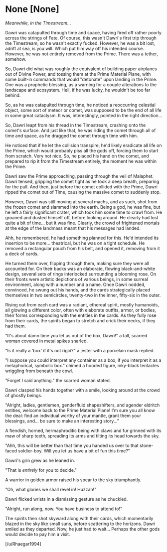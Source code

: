 # None [None]
*Meanwhile, in the Timestream...*

Dawri was catapulted through time and space, having fired off rather poorly across the strings of Fate. Of course, this wasn't Dawri's first trip through the Timestream, so he wasn't exactly fucked. However, he was a bit lost, adrift at sea, is you will. Which put him way off his intended course. However, he was not entirely removed from the Prime. There was a tether, somehow.

So, Dawri did what was roughly the equivalent of building paper airplanes out of Divine Power, and tossing them at the Prime Material Plane, with some built-in commands that would "detonate" upon landing in the Prime. One was a prophetic blessing, as a warning for a couple alterations to the landscape and ecosystem. Hell, if he was lucky, he wouldn't be too far behind.

So, as he was catapulted through time, he noticed a reoccurring celestial object, some sort of meteor or comet, was supposed to be the end of all life in some great cataclysm. It was, interestingly, pointed in the right direction...

So, Dawri leapt from his thread in the Timestream, crashing onto the comet's surface. And just like that, he was riding the comet through all of time and space, as he dragged the comet through time with him.

He noticed that if he let the collision transpire, he'd likely eradicate all life on the Prime, which would probably piss all the gods off, forcing them to start from scratch. Very not nice. So, he placed his hand on the comet, and prepared to rip it from the Timestream entirely, the moment he was within the Prime.

Dawri saw the Prime approaching, passing through the veil of Malaphet. Dawri tensed, gripping the comet tight as he took a deep breath, preparing for the pull. And then, just before the comet collided with the Prime, Dawri ripped the comet out of Time, causing the massive comet to suddenly stop.

However, Dawri was still moving at several machs, and as such, shot from the frozen comet and slammed into the earth. Being a god, he was fine, but he left a fairly significant crater, which took him some time to crawl from. He groaned and dusted himself off, before looking around. He clearly had lost quite a bit of time... but it was fine. Clearly, the crowd of frightened mortals at the edge of the landmass meant that his messages had landed.

Ahh, he remembered, he had something planned for this. He'd intended its insertion to be more... theatrical, but he was on a tight schedule. He removed a rectangular pouch from his belt, and opened it, removing from it a deck of cards.

He turned them over, flipping through them, making sure they were all accounted for. On their backs was an elaborate, flowing black-and-white design, several sets of rings interlocked surrounding a blooming rose. On their fronts were artistic depictions of various beings, in some surreal environment, along with a number and a name. Once Dawri nodded, convinced, he swung out his hands, and the cards strategically placed themselves in two semicircles, twenty-two in the inner, fifty-six in the outer.

Rising out from each card was a radiant, ethereal spirit, mostly humanoids, all glowing a different color, often with elaborate outfits, armor, or bodies, their forms corresponding with the entities in the cards. As they fully rose from their cards, the spirits began to stretch and crick their necks, if they had them.

"It's about damn time you let us out of the box, Dawri!" a tall, scarred woman covered in metal spikes snarled.

"Is it really a 'box' if it's not rigid?" a jester with a porcelain mask replied.

"I suppose you could interpret any container as a box, if you interpret it as a metaphorical, symbolic box." chimed a hooded figure, inky-black tentacles wriggling from beneath the cowl.

"Forget I said anything." the scarred woman stated.

Dawri clasped his hands together with a smile, looking around at the crowd of ghostly beings.

"Alright, ladies, gentlemen, genderfluid shapeshifters, and agender eldritch entities, welcome back to the Prime Material Plane! I'm sure you all know the deal: find an individual worthy of your mantle, grant them your blessings, and... be sure to make an interesting story..."

A fiendish, horned, hermaphroditic being with claws and fur grinned with its maw of sharp teeth, spreading its arms and tilting its head towards the sky.

"Ahh, this will be better than that time you handed us over to that stone-faced soldier-boy. Will you let us have a bit of fun this time?"

Dawri's grin grew as he leaned in.

"That is *entirely* for you to decide."

A warrior in golden armor raised his spear to the sky triumphantly.

"Oh, what glories we shall revel in! Huzzah!"

Dawri flicked wrists in a dismissing gesture as he chuckled.

"Alright, run along, now. You have business to attend to!"

The spirits then shot skyward along with their cards, which momentarily blazed in the sky like small suns, before scattering to the horizons. Dawri smiled as they departed. Now, he just had to wait... Perhaps the other gods would decide to pay him a visit.

[/u/Rhaegar1994]
